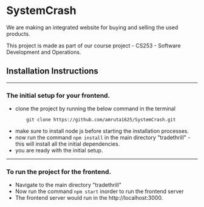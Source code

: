 # SystemCrash

We are making an integrated website for buying and selling the used products.

This project is made as part of our course project - CS253 - Software Development and Operations.

## Installation Instructions
---

###  The initial setup for your frontend.
* clone the project by running the below command in the terminal
  ```
      git clone https://github.com/amruta1625/SystemCrash.git
  ```
* make sure to install node js before starting the installation processes.
* now run the command `npm install` in the main directory "tradethrill" - this will install all the initial dependencies.
* you are ready with the initial setup.

---

### To run the project for the frontend.
* Navigate to the main directory "tradethrill"
* Now run the command `npm start` inorder to run the frontend server
* The frontend server would run in the  http://localhost:3000.
